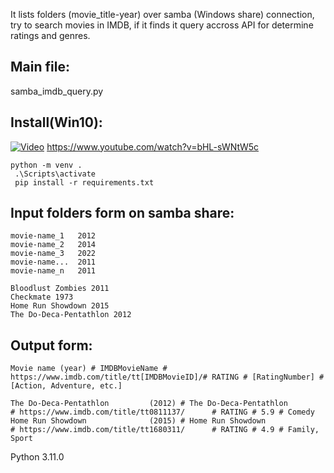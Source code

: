 It lists folders (movie_title-year) over samba (Windows share) connection, try to search movies in IMDB,
if it finds it query accross API for determine ratings and genres.

Main file: 
----------
samba_imdb_query.py

Install(Win10):
---------------
[![Video]()](https://www.youtube.com/watch?v=bHL-sWNtW5c)
https://www.youtube.com/watch?v=bHL-sWNtW5c

```
python -m venv .
 .\Scripts\activate
 pip install -r requirements.txt
 ```

Input folders form on samba share:
----------------------------------
```
movie-name_1   2012
movie-name_2   2014 
movie-name_3   2022
movie-name...  2011 
movie-name_n   2011 

Bloodlust Zombies 2011
Checkmate 1973
Home Run Showdown 2015
The Do-Deca-Pentathlon 2012
```

Output form:
------------
```
Movie name (year) # IMDBMovieName # https://www.imdb.com/title/tt[IMDBMovieID]/# RATING # [RatingNumber] # [Action, Adventure, etc.]

The Do-Deca-Pentathlon         (2012) # The Do-Deca-Pentathlon         # https://www.imdb.com/title/tt0811137/      # RATING # 5.9 # Comedy
Home Run Showdown              (2015) # Home Run Showdown              # https://www.imdb.com/title/tt1680311/      # RATING # 4.9 # Family, Sport
```

Python 3.11.0